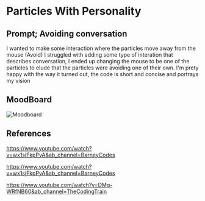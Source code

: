 # Particles With Personality

## Prompt; Avoiding conversation 
I wanted to make some interaction where the particles move away from the mouse (Avoid)
I struggled with adding some type of interation that describes conversation, I ended up changing the mouse to be one of the particles to elude that the particles were 
avoiding one of their own. I'm prety happy with the way it turned out, the code is short and concise and portrays my vision



## MoodBoard
![Moodboard](https://user-images.githubusercontent.com/94400146/217907467-1bb0533b-58af-4c19-808a-c4be6bd59d76.png)


## References

https://www.youtube.com/watch?v=wx1sjFkpPyA&ab_channel=BarneyCodes

https://www.youtube.com/watch?v=wx1sjFkpPyA&ab_channel=BarneyCodes

https://www.youtube.com/watch?v=DMg-WRfNB60&ab_channel=TheCodingTrain
